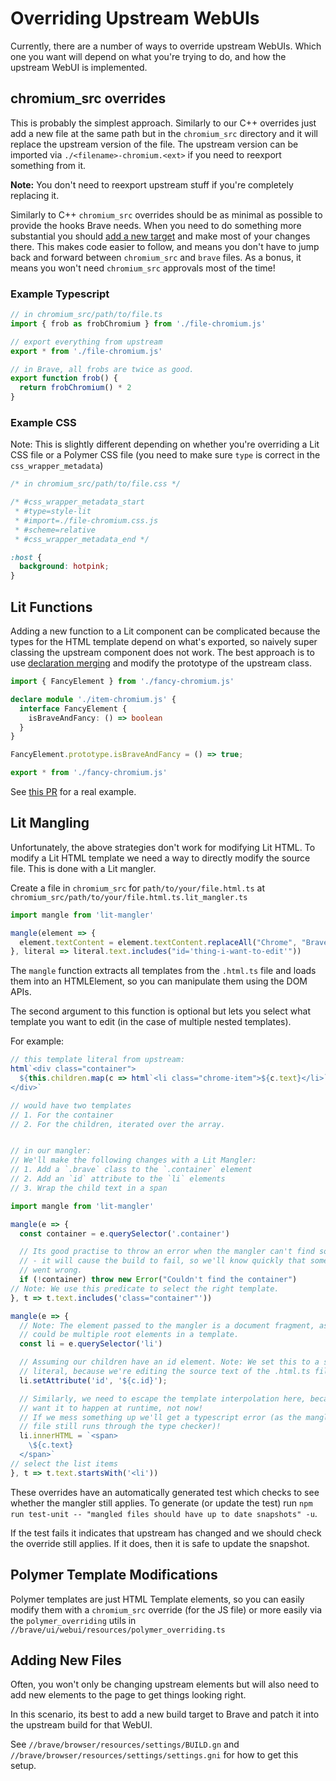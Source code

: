 # Overriding Upstream WebUIs

Currently, there are a number of ways to override upstream WebUIs. Which one
you want will depend on what you're trying to do, and how the upstream WebUI is
implemented.

## chromium_src overrides

This is probably the simplest approach. Similarly to our C++ overrides just add
a new file at the same path but in the `chromium_src` directory and it will
replace the upstream version of the file. The upstream version can be imported
via `./<filename>-chromium.<ext>` if you need to reexport something from it.

**Note:** You don't need to reexport upstream stuff if you're completely
replacing it.

Similarly to C++ `chromium_src` overrides should be as minimal as possible to
provide the hooks Brave needs. When you need to do something more substantial
you should [add a new target](#adding-new-files) and make most of your changes
there. This makes code easier to follow, and means you don't have to jump back
and forward between `chromium_src` and `brave` files. As a bonus, it means you
won't need `chromium_src` approvals most of the time!

### Example Typescript

```ts
// in chromium_src/path/to/file.ts
import { frob as frobChromium } from './file-chromium.js'

// export everything from upstream
export * from './file-chromium.js'

// in Brave, all frobs are twice as good.
export function frob() {
  return frobChromium() * 2
}
```

### Example CSS

Note: This is slightly different depending on whether you're overriding a Lit
CSS file or a Polymer CSS file (you need to make sure `type` is correct in the
`css_wrapper_metadata`)

```css
/* in chromium_src/path/to/file.css */

/* #css_wrapper_metadata_start
 * #type=style-lit
 * #import=./file-chromium.css.js
 * #scheme=relative
 * #css_wrapper_metadata_end */

:host {
  background: hotpink;
}
```

## Lit Functions

Adding a new function to a Lit component can be complicated because the types
for the HTML template depend on what's exported, so naively super classing
the upstream component does not work. The best approach is to use
[declaration merging](https://www.typescriptlang.org/docs/handbook/declaration-merging.html)
and modify the prototype of the upstream class.

```ts
import { FancyElement } from './fancy-chromium.js'

declare module './item-chromium.js' {
  interface FancyElement {
    isBraveAndFancy: () => boolean
  }
}

FancyElement.prototype.isBraveAndFancy = () => true;

export * from './fancy-chromium.js'
```

See [this PR](https://github.com/brave/brave-core/pull/29598/files) for a real
example.

## Lit Mangling

Unfortunately, the above strategies don't work for modifying Lit HTML. To modify
a Lit HTML template we need a way to directly modify the source file. This is
done with a Lit mangler.

Create a file in `chromium_src` for `path/to/your/file.html.ts` at `chromium_src/path/to/your/file.html.ts.lit_mangler.ts`

```ts
import mangle from 'lit-mangler'

mangle(element => {
  element.textContent = element.textContent.replaceAll("Chrome", "Brave")
}, literal => literal.text.includes("id='thing-i-want-to-edit'"))
```

The `mangle` function extracts all templates from the `.html.ts` file and loads
them into an HTMLElement, so you can manipulate them using the DOM APIs.

The second argument to this function is optional but lets you select what
template you want to edit (in the case of multiple nested templates).

For example:
```ts
// this template literal from upstream:
html`<div class="container">
  ${this.children.map(c => html`<li class="chrome-item">${c.text}</li>`)}
</div>`

// would have two templates
// 1. For the container
// 2. For the children, iterated over the array.


// in our mangler:
// We'll make the following changes with a Lit Mangler:
// 1. Add a `.brave` class to the `.container` element
// 2. Add an `id` attribute to the `li` elements
// 3. Wrap the child text in a span

import mangle from 'lit-mangler'

mangle(e => {
  const container = e.querySelector('.container')

  // Its good practise to throw an error when the mangler can't find something
  // - it will cause the build to fail, so we'll know quickly that something
  // went wrong.
  if (!container) throw new Error("Couldn't find the container")
// Note: We use this predicate to select the right template.
}, t => t.text.includes('class="container"'))

mangle(e => {
  // Note: The element passed to the mangler is a document fragment, as there
  // could be multiple root elements in a template.
  const li = e.querySelector('li')

  // Assuming our children have an id element. Note: We set this to a string
  // literal, because we're editing the source text of the .html.ts file.
  li.setAttribute('id', '${c.id}');

  // Similarly, we need to escape the template interpolation here, because we
  // want it to happen at runtime, not now!
  // If we mess something up we'll get a typescript error (as the mangled source
  // file still runs through the type checker)!
  li.innerHTML = `<span>
    \${c.text}
  </span>`
// select the list items
}, t => t.text.startsWith('<li'))
```

These overrides have an automatically generated test which checks to see whether
the mangler still applies. To generate (or update the test) run
`npm run test-unit -- "mangled files should have up to date snapshots" -u`.

If the test fails it indicates that upstream has changed and we should check the
override still applies. If it does, then it is safe to update the snapshot.

## Polymer Template Modifications

Polymer templates are just HTML Template elements, so you can easily modify them
with a `chromium_src` override (for the JS file) or more easily via the
`polymer_overriding` utils in `//brave/ui/webui/resources/polymer_overriding.ts`

## Adding New Files

Often, you won't only be changing upstream elements but will also need to add
new elements to the page to get things looking right.

In this scenario, its best to add a new build target to Brave and patch it into
the upstream build for that WebUI.

See `//brave/browser/resources/settings/BUILD.gn` and
`//brave/browser/resources/settings/settings.gni` for how to get this setup.
